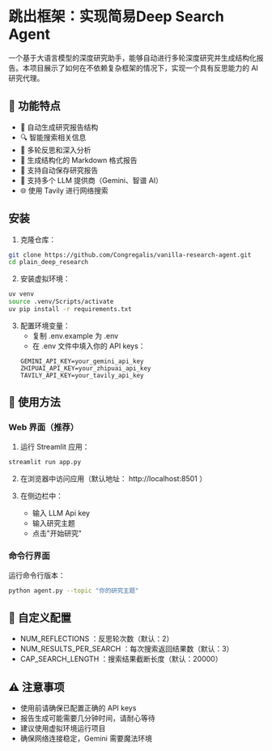 # 跳出框架：实现简易Deep Search Agent

一个基于大语言模型的深度研究助手，能够自动进行多轮深度研究并生成结构化报告。本项目展示了如何在不依赖复杂框架的情况下，实现一个具有反思能力的 AI 研究代理。


## 🌟 功能特点

- 🤖 自动生成研究报告结构
- 🔍 智能搜索相关信息
- 🤔 多轮反思和深入分析
- 📝 生成结构化的 Markdown 格式报告
- 💾 支持自动保存研究报告
- 🔄 支持多个 LLM 提供商（Gemini、智谱 AI）
- 🌐 使用 Tavily 进行网络搜索

## 安装

1. 克隆仓库：
```bash
git clone https://github.com/Congregalis/vanilla-research-agent.git
cd plain_deep_research
```
2. 安装虚拟环境：
```bash
uv venv
source .venv/Scripts/activate
uv pip install -r requirements.txt
```

3. 配置环境变量：
    - 复制 .env.example 为 .env
    - 在 .env 文件中填入你的 API keys：
    ```plaintext
    GEMINI_API_KEY=your_gemini_api_key
    ZHIPUAI_API_KEY=your_zhipuai_api_key
    TAVILY_API_KEY=your_tavily_api_key
    ```

## 🚀 使用方法
### Web 界面（推荐）
1. 运行 Streamlit 应用：
```bash
streamlit run app.py
 ```

2. 在浏览器中访问应用（默认地址： http://localhost:8501 ）
3. 在侧边栏中：
   
   - 输入 LLM Api key
   - 输入研究主题
   - 点击"开始研究"

### 命令行界面
运行命令行版本：

```bash
python agent.py --topic "你的研究主题"
 ```

## 🔧 自定义配置
- NUM_REFLECTIONS ：反思轮次数（默认：2）
- NUM_RESULTS_PER_SEARCH ：每次搜索返回结果数（默认：3）
- CAP_SEARCH_LENGTH ：搜索结果截断长度（默认：20000）

## ⚠️ 注意事项
- 使用前请确保已配置正确的 API keys
- 报告生成可能需要几分钟时间，请耐心等待
- 建议使用虚拟环境运行项目
- 确保网络连接稳定，Gemini 需要魔法环境
